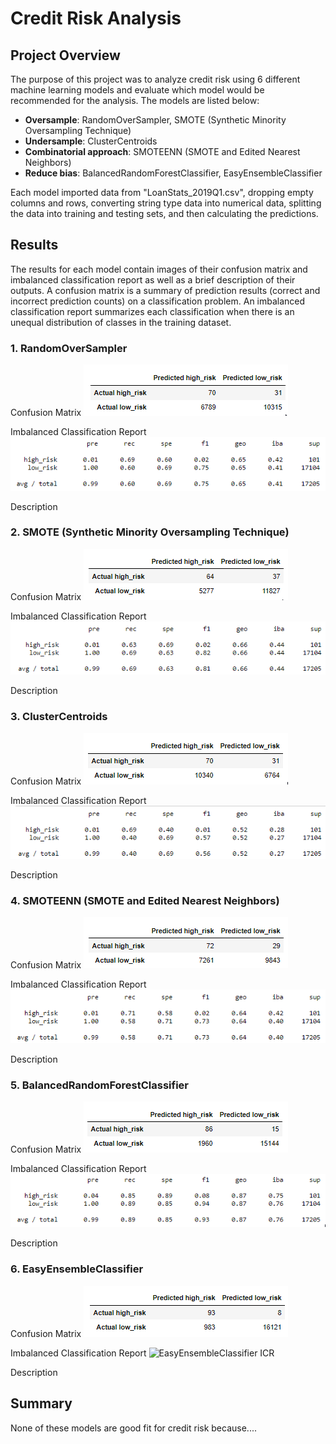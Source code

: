 # Credit Risk Analysis

## Project Overview
The purpose of this project was to analyze credit risk using 6 different machine learning models and evaluate which model would be recommended for the analysis. The models are listed below:<br/>
- **Oversample**: RandomOverSampler, SMOTE (Synthetic Minority Oversampling Technique)
- **Undersample**: ClusterCentroids 
- **Combinatorial approach**: SMOTEENN (SMOTE and Edited Nearest Neighbors)
- **Reduce bias**: BalancedRandomForestClassifier, EasyEnsembleClassifier

Each model imported data from "LoanStats_2019Q1.csv", dropping empty columns and rows, converting string type data into numerical data, splitting the data into training and testing sets, and then calculating the predictions.

## Results
The results for each model contain images of their confusion matrix and imbalanced classification report as well as a brief description of their outputs. A confusion matrix is a summary of prediction results (correct and incorrect prediction counts) on a classification problem. An imbalanced classification report summarizes each classification when there is an unequal distribution of classes in the training dataset.

### 1. RandomOverSampler

Confusion Matrix
![RandomOverSampler CM](Resources/RandomOverSampler_CM.png)<br/>

Imbalanced Classification Report
![RandomOverSampler ICR](Resources/RandomOverSampler_ICR.png)<br/>

Description

### 2. SMOTE (Synthetic Minority Oversampling Technique)

Confusion Matrix
![SMOTE CM](Resources/SMOTE_CM.png)<br/>

Imbalanced Classification Report
![SMOTE ICR](Resources/SMOTE_ICR.png)<br/>

Description

### 3. ClusterCentroids

Confusion Matrix
![ClusterCentroids CM](Resources/ClusterCentroids_CM.png)<br/>

Imbalanced Classification Report
![ClusterCentroids ICR](Resources/ClusterCentroids_ICR.png)<br/>

Description

### 4. SMOTEENN (SMOTE and Edited Nearest Neighbors)

Confusion Matrix
![SMOTEENN CM](Resources/SMOTEENN_CM.png)<br/>

Imbalanced Classification Report
![SMOTEENN ICR](Resources/SMOTEENN_ICR.png)<br/>

Description

### 5. BalancedRandomForestClassifier

Confusion Matrix
![BalancedRandomForestClassifier CM](Resources/BalancedRandomForestClassifier_CM.png)<br/>

Imbalanced Classification Report
![BalancedRandomForestClassifier ICR](Resources/BalancedRandomForestClassifier_ICR.png)<br/>

Description

### 6. EasyEnsembleClassifier

Confusion Matrix
![EasyEnsembleClassifier CM](Resources/EasyEnsembleClassifier_CM.png)<br/>

Imbalanced Classification Report
![EasyEnsembleClassifier ICR](Resources/daEasyEnsembleClassifier_ICR.png)<br/>

Description

## Summary
None of these models are good fit for credit risk because....
